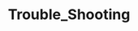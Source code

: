 ---
title: "Trouble_Shooting"
layout: category
permalink: /categories/Trouble_Shooting/
author_profile: true
taxonomy: Trouble_Shooting
sidebar:
  nav: "categories"
---